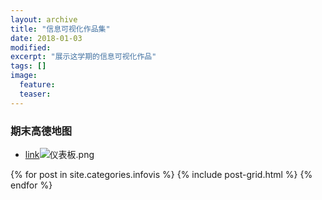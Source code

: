 ```yaml
---
layout: archive
title: "信息可视化作品集"
date: 2018-01-03
modified:
excerpt: "展示这学期的信息可视化作品"
tags: []
image: 
  feature: 
  teaser:
---
```


### 期末高德地图
 
- [link](https://public.tableau.com/views/4_540/1?:embed=y&:display_count=yes&publish=yes)![仪表板.png](https://i.loli.net/2018/01/07/5a5208a635216.png)</a>


<div class="tiles">
{% for post in site.categories.infovis %}
  {% include post-grid.html %}
{% endfor %}
</div><!-- /.tiles 把所有categories 有 infovis 的列出來-->